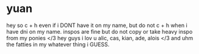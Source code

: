 # yuan
hey so c + h even if i DONT have it on my name, but do not c + h when i have dni on my name.
inspos are fine but do not copy or take heavy inspo from my ponies </3
hey guys i lov u alic, cas, kian, ade, alois </3 and uhm the fatties in my whatever thing i GUESS.
